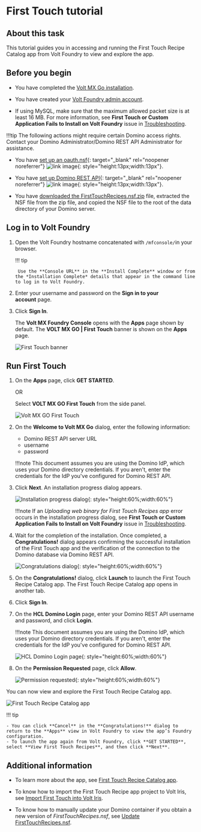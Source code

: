 # First Touch tutorial

## About this task

This tutorial guides you in accessing and running the First Touch Recipe Catalog app from Volt Foundry to view and explore the app.

## Before you begin

- You have completed the [Volt MX Go installation](installupgrade/index.md).

- You have created your [Volt Foundry admin account](../howto/install/foundryadminaccount.md).

- If using MySQL, make sure that the maximum allowed packet size is at least 16 MB. For more information, see **First Touch or Custom Application Fails to Install on Volt Foundry** issue in [Troubleshooting](../references/troubleshoot.md). <!--This isn't applicable when setting up First Touch in Volt MX Go installed in a development or test-only environment.-->

!!!tip
    The following actions might require certain Domino access rights. Contact your Domino Administrator/Domino REST API Administrator for assistance.  

- You have [set up an oauth.nsf](https://opensource.hcltechsw.com/Domino-rest-api/howto/VoltMX/setupoauthnsf.html "Link opens a new tab"){: target="_blank" rel="noopener noreferrer"}&nbsp;![link image](../assets/images/external-link.svg){: style="height:13px;width:13px"}.

- You have [set up Domino REST API](https://opensource.hcltechsw.com/Domino-rest-api/howto/IdP/configuredrapiIdP.html "Link opens a new tab"){: target="_blank" rel="noopener noreferrer"}&nbsp;![link image](../assets/images/external-link.svg){: style="height:13px;width:13px"}.

- You have [downloaded the FirstTouchRecipes.nsf.zip](installupgrade/portaldownload.md) file, extracted the NSF file from the zip file, and copied the NSF file to the root of the data directory of your Domino server.

<!--

=== "For production environment"

    **For Volt MX Go install to a production environment**

    - You have completed the [Volt MX Go installation in a production environment](prerequisite.md).

    - You have created your [Volt Foundry admin account](../howto/foundryadminaccount.md).

    - If using MySQL, make sure that the maximum allowed packet size is at least 16 MB. For more information, see **First Touch or Custom Application Fails to Install on Volt Foundry** issue in [Troubleshooting](../references/troubleshoot.md). <!--This isn't applicable when setting up First Touch in Volt MX Go installed in a development or test-only environment.-->
<!--
    <!--!!!note 
        You can skip the setup of `oauth.nsf`, Domino REST API, and download of the First Touch recipe ZIP file if you are performing the Volt MX Go install to a development or test only environment.--> 
<!--
    !!!tip
        The following actions might require certain Domino access rights. Contact your Domino Administrator/Domino REST API Administrator for assistance.  

    - You have [set up an oauth.nsf](https://opensource.hcltechsw.com/Domino-rest-api/howto/VoltMX/setupoauthnsf.html).

    - You have [set up Domino REST API](https://opensource.hcltechsw.com/Domino-rest-api/howto/IdP/configuredrapiIdP.html).
    
    - You have [downloaded the FirstTouchRecipes.nsf.zip](portaldownload.md) file, extracted the NSF file from the zip file, and copied the NSF file to the root of the data directory of your Domino server.

=== "For development or test-only environment"

    **For Volt MX Go install to a development or test-only environment**

    - You have completed the [Volt MX Go installation in a development or test-only environment](containerdeployment.md).

    - You have created your [Volt Foundry admin account](../howto/foundryadminaccount.md).
-->

## Log in to Volt Foundry

1. Open the Volt Foundry hostname concatenated with `/mfconsole/`in your browser.

    !!! tip

        Use the **Console URL** in the **Install Complete** window or from the *Installation Complete* details that appear in the command line to log in to Volt Foundry.  

2. Enter your username and password on the **Sign in to your account** page.
3. Click **Sign In**.  

   The **Volt MX Foundry Console** opens with the **Apps** page shown by default. The **VOLT MX GO | First Touch** banner is shown on the **Apps** page.

   ![First Touch banner](../assets/images/firsttouch.png)

## Run First Touch

1. On the **Apps** page, click **GET STARTED**.

    OR

    Select **VOLT MX GO First Touch** from the side panel. 

    ![Volt MX GO First Touch ](../assets/images/firsttouchsidepanel.png)

2. On the **Welcome to Volt MX Go** dialog, enter the following information:

    - Domino REST API server URL
    - username
    - password

    !!!note
        This document assumes you are using the Domino IdP, which uses your Domino directory credentials. If you aren't, enter the credentials for the IdP you've configured for Domino REST API. 

3. Click **Next**. An installation progress dialog appears.

    ![Installation progress dialog](../assets/images/firsttouchinstalldialog.png){: style="height:60%;width:60%"}

    !!!note
        If an *Uploading web binary for First Touch Recipes app* error occurs in the installation progress dialog, see **First Touch or Custom Application Fails to Install on Volt Foundry** issue in [Troubleshooting](../references/troubleshoot.md).

4. Wait for the completion of the installation. Once completed, a **Congratulations!** dialog appears confirming the successful installation of the First Touch app and the verification of the connection to the Domino database via Domino REST API.

    ![Congratulations dialog](../assets/images/firsttouchcongrats.png){: style="height:60%;width:60%"}

5. On the **Congratulations!** dialog, click **Launch** to launch the First Touch Recipe Catalog app. The First Touch Recipe Catalog app opens in another tab.
6. Click **Sign In**.
7. On the **HCL Domino Login** page, enter your Domino REST API username and password, and click **Login**.

    !!!note
        This document assumes you are using the Domino IdP, which uses your Domino directory credentials. If you aren't, enter the credentials for the IdP you've configured for Domino REST API.

    ![HCL Domino Login page](../assets/images/dicredential.png){: style="height:60%;width:60%"}

8. On the **Permission Requested** page, click **Allow**.

    ![Permission requested](../assets/images/ftpermissionreq.png){: style="height:60%;width:60%"}
 
You can now view and explore the First Touch Recipe Catalog app.

![First Touch Recipe Catalog app](../assets/images/ftrecipeapp.png)

!!! tip

    - You can click **Cancel** in the **Congratulations!** dialog to return to the **Apps** view in Volt Foundry to view the app’s Foundry configuration.
    - To launch the app again from Volt Foundry, click **GET STARTED**, select **View First Touch Recipes**, and then click **Next**.

## Additional information

- To learn more about the app, see [First Touch Recipe Catalog app](../topicguides/firsttouchapp.md).

- To know how to import the First Touch Recipe app project to Volt Iris, see [Import First Touch into Volt Iris](../howto/firsttouch/importft.md).

- To know how to manually update your Domino container if you obtain a new version of *FirstTouchRecipes.nsf*, see [Update FirstTouchRecipes.nsf](../howto/firsttouch/FTnsfupdate.md).